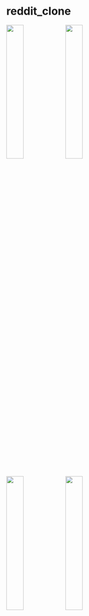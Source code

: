 
# reddit_clone

<p float="left">
  <img src="https://user-images.githubusercontent.com/44499663/189661199-a4a9b5fc-9870-42a8-b406-aa98cc936060.png" height="30%" width="30%"/>
  <img src="https://user-images.githubusercontent.com/44499663/189664067-01f2bc51-bc71-4297-a521-a259eb188948.png" height="30%" width="30%"/>
</p>

<p float="left">  
  <img src="https://user-images.githubusercontent.com/44499663/189661239-5a2b246f-3a6e-4914-aa7a-cd3af1bd3b12.png" height="30%" width="30%"/>
  <img src="https://user-images.githubusercontent.com/44499663/189661277-5e13a277-d3f1-4fd2-8e12-6ab2fd628d05.png" height="30%" width="30%"/>
</p>

